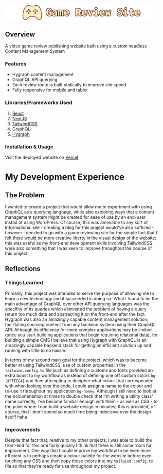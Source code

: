 ![Event Ticket Website](logo.png)

## Overview
A video game review publishing website built using a custom headless Content Management System

### Features
- Hygraph content management
- GraphQL API querying
- Each review route is built statically to improve site speed
- Fully responsive for mobile and tablet

### Libraries/Frameworks Used
1. [React](https://react.dev/)
2. [NextJS](https://nextjs.org/)
3. [TailwindCSS](https://tailwindcss.com/)
4. [GraphQL](https://graphql.org/)
5. [Hygraph](https://hygraph.com/)

### Installation & Usage
Visit the deployed website on [Vercel](https://press-start-site.vercel.app/)

# My Development Experience
## The Problem
I wanted to create a project that would allow me to experiment with using GraphQL as a querying language, while also exploring ways that a content management system might be created for ease of use by an end-user instad of using WordPress. Of course, this was amenable to any sort of informational site - creating a blog for this project would've also sufficed - however I decided to go with a game reviewing site for the simple fact that I felt there would be more creative liberty in the visual design of the website; this was useful as my front-end development skills involving TailwindCSS were also something that I was keen to improve throughout the course of this project.

## Reflections
### Things Learned
Primarily, this project was intended to serve the purpose of allowing me to learn a new technology and it succeeded in doing so. What I found to be the main advantage of GraphQL over other API querying languages was the specifity of its queries which eliminated the problem of having a query return too much data and abstracting it on the front-end after the fact. Hygraph was also an amazingly capable content management solution; facilitating sourcing content from any backend system using their GraphQL API. Although its efficiency for more complex applications may be limited (once you start building applications that begin requiring relational data), for buliding a simple CMS I believe that using Hygraph with GraphQL is an amazingly capable backend stack for getting an efficient solution up and running with little to no hassle.

In terms of my second main goal for the project, which was to become better at using TailwindCSS, use of custom properties in the `tailwind.config.ts` file such as defining a customs and fonts provided an extra boost to my workflow as instead of defining one off custom colors `bg-[#FFEEC4]` and then attempting to decipher what colour that corresponded with when looking over the code, I could assign a name to the colour and re-use it throughout my application `bg-honey`. Although I still need to look at the documentation at times to double check that I'm writing a utility class' name correctly, I've become familiar enough with them - as well as CSS - to the point where I can build a website design in minutes; this is provided, of course, that I don't spend so much time being indecisive over the design itself! haha

### Improvements
Despite that fact that, relative to my other projects, I was able to build the front-end for this one fairly quickly I think that there is still some room for improvment. One way that I could improve my workflow to be even more efficient is to perhaps create a colour palette for the website before even touching any CSS and then copy those colors into my `tailwind.config.ts` file so that they're ready for use throughout my project.
